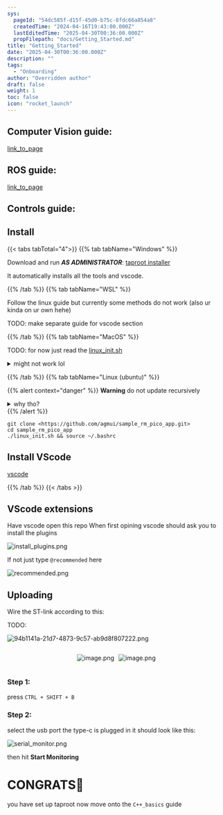 ```yaml
---
sys:
  pageId: "54dc585f-d15f-45d0-b75c-8fdc66a854a8"
  createdTime: "2024-04-16T19:43:00.000Z"
  lastEditedTime: "2025-04-30T00:36:00.000Z"
  propFilepath: "docs/Getting_Started.md"
title: "Getting_Started"
date: "2025-04-30T00:36:00.000Z"
description: ""
tags:
  - "Onboarding"
author: "Overridden author"
draft: false
weight: 1
toc: false
icon: "rocket_launch"
---
```


## Computer Vision guide:

[link_to_page](86d45bc0-388b-4d26-8848-44f255f73d0e)

## ROS guide:

[link_to_page](3c76c1de-ec8f-46d6-8b0a-294005edc2d5)

## Controls guide:

## Install

{{< tabs tabTotal="4">}}
{{% tab tabName="Windows" %}}

Download and run _**AS ADMINISTRATOR**_: [taproot installer](https://github.com/Thornbots/TeachingFreshies/releases/tag/1.0)

It automatically installs all the tools and vscode.

{{% /tab %}}
{{% tab tabName="WSL" %}}

Follow the linux guide but currently some methods do not work (also ur kinda on ur own hehe)

TODO: make separate guide for vscode section

{{% /tab %}}
{{% tab tabName="MacOS" %}}

TODO: for now just read the [linux_init.sh](https://github.com/agmui/sample_rm_pico_app/blob/main/linux_init.sh)

<details>
<summary>might not work lol</summary>

`brew install libusb pkg-config`

Next install: [vscode](https://code.visualstudio.com/Download)

</details>

{{% /tab %}}
{{% tab tabName="Linux (ubuntu)" %}}

{{% alert context="danger" %}}
**Warning** do not update recursively
<details>
<summary>why tho?</summary>
There are some submodules that may go on for a while (like tinyusb) and I highly
recommend you don't need to get them.
If you want to see what submodules I update just look in `linux_init.sh`
</details>
{{% /alert %}}

```shell
git clone <https://github.com/agmui/sample_rm_pico_app.git>
cd sample_rm_pico_app
./linux_init.sh && source ~/.bashrc
```

## Install VScode

[vscode](https://code.visualstudio.com/Download)

{{% /tab %}}
{{< /tabs >}}

## VScode extensions

Have vscode open this repo
When first opining vscode should ask you to install the plugins

![install_plugins.png](https://prod-files-secure.s3.us-west-2.amazonaws.com/d518164a-d88e-44d1-a4ee-3adb3bd8bce0/89bd30f0-1825-4e77-867b-0a41ce370880/install_plugins.png?X-Amz-Algorithm=AWS4-HMAC-SHA256&X-Amz-Content-Sha256=UNSIGNED-PAYLOAD&X-Amz-Credential=ASIAZI2LB4663CNUAK5L%2F20250506%2Fus-west-2%2Fs3%2Faws4_request&X-Amz-Date=20250506T041113Z&X-Amz-Expires=3600&X-Amz-Security-Token=IQoJb3JpZ2luX2VjEJP%2F%2F%2F%2F%2F%2F%2F%2F%2F%2FwEaCXVzLXdlc3QtMiJGMEQCIHlj6WDvFuaBwfcNS%2FbkwG3V%2BgkRmWFpvZSe4prX%2FUVKAiAEm5lvPsqr6RTVg5yAi0h5piV5e1jDGbmkOVBNAtBnQir%2FAwg8EAAaDDYzNzQyMzE4MzgwNSIMbfWINxsX3pVyNceUKtwDn24xvpvolRCj8W0Ln29XVerU8OuLyeq9qtvI7WoKboUJ5dtSs2tud8g1auvEqGSaQ%2BOrRu%2BIuZTrykweO%2B5BxShdeWg3ZHhOX1FbmkJQa0d9QCT%2Blu3xcPajcPTs3IOBIEBmAkwI%2FMGLha3ed8Aw796VvsfVQBfuJuFSxPv6z2JMjHZCX%2Ft%2F8WWWwPCPuZt6soMqh2ogC9ouip3cdtEZ36bCuqG87JHOViNrf8BEYrxAWuasFl0N6mCJxqXBG0mSnUR2G19%2B8QmbeQPxSAfa06iA44%2FmTqCtRD%2ByWTFz5NtnMMPsKh1G9uMjHQ8WvU7KxBssnaQBkzmoSysJhlVLmPWMa3z%2B9ZM%2Byso%2BZfTA82wMEr9DJiBNV8gwWjUL0uI4okpgZf2Zje7VHq8BwDgyxM3%2FK1EmrFKhVF48brBl83RnWht5WXwB6TSuIKlI9dvRZLBH4YPJp3aAJkuD2VhjZ3VGeN3CZG2YngtEkv1yr2tdzHvBwdMWxIeTxbWfwgMypriP%2BAo5JjYfS2AzGttVoxqUtpzKeN%2BJHt63k0zg2V9LDy6QiWyMaP1uDy9avV5WD%2B%2FvQeHv69Dij0abnsQ%2FGa06otFZoEP0GEEi6SyUDwZ0Cx9LX5Q18L6yvVow0f7lwAY6pgHrS5N2ziwSWkFCOW7Lnvc5v0qB7ITrzta5eIZ511y8y7yd08xPQEw8wfjwTr%2BJM60JEdWvnvpw%2FcHvESWMSE3kFGDlKgZ%2B0SREwZwiEkQLNkpbJvsv0Fw5upvYGacXO3Bcb%2FWRxxI1Ut3476Gn%2Fd0CAKv7K7ozn%2FHpD%2FOOyLzC0YrQHNGQuDf0sYLCBYEXevreJLyEUb0bL9QDyNoqsB1gRdGKQYHw&X-Amz-Signature=599075320325e90a4d365b9586e6f9901aac42476a1bf95a565dded8e5f434a6&X-Amz-SignedHeaders=host&x-id=GetObject)

If not just type `@recommended` here  

![recommended.png](https://prod-files-secure.s3.us-west-2.amazonaws.com/d518164a-d88e-44d1-a4ee-3adb3bd8bce0/61e661e9-5d85-4dfc-be0d-8d2097a5e793/recommended.png?X-Amz-Algorithm=AWS4-HMAC-SHA256&X-Amz-Content-Sha256=UNSIGNED-PAYLOAD&X-Amz-Credential=ASIAZI2LB4663CNUAK5L%2F20250506%2Fus-west-2%2Fs3%2Faws4_request&X-Amz-Date=20250506T041113Z&X-Amz-Expires=3600&X-Amz-Security-Token=IQoJb3JpZ2luX2VjEJP%2F%2F%2F%2F%2F%2F%2F%2F%2F%2FwEaCXVzLXdlc3QtMiJGMEQCIHlj6WDvFuaBwfcNS%2FbkwG3V%2BgkRmWFpvZSe4prX%2FUVKAiAEm5lvPsqr6RTVg5yAi0h5piV5e1jDGbmkOVBNAtBnQir%2FAwg8EAAaDDYzNzQyMzE4MzgwNSIMbfWINxsX3pVyNceUKtwDn24xvpvolRCj8W0Ln29XVerU8OuLyeq9qtvI7WoKboUJ5dtSs2tud8g1auvEqGSaQ%2BOrRu%2BIuZTrykweO%2B5BxShdeWg3ZHhOX1FbmkJQa0d9QCT%2Blu3xcPajcPTs3IOBIEBmAkwI%2FMGLha3ed8Aw796VvsfVQBfuJuFSxPv6z2JMjHZCX%2Ft%2F8WWWwPCPuZt6soMqh2ogC9ouip3cdtEZ36bCuqG87JHOViNrf8BEYrxAWuasFl0N6mCJxqXBG0mSnUR2G19%2B8QmbeQPxSAfa06iA44%2FmTqCtRD%2ByWTFz5NtnMMPsKh1G9uMjHQ8WvU7KxBssnaQBkzmoSysJhlVLmPWMa3z%2B9ZM%2Byso%2BZfTA82wMEr9DJiBNV8gwWjUL0uI4okpgZf2Zje7VHq8BwDgyxM3%2FK1EmrFKhVF48brBl83RnWht5WXwB6TSuIKlI9dvRZLBH4YPJp3aAJkuD2VhjZ3VGeN3CZG2YngtEkv1yr2tdzHvBwdMWxIeTxbWfwgMypriP%2BAo5JjYfS2AzGttVoxqUtpzKeN%2BJHt63k0zg2V9LDy6QiWyMaP1uDy9avV5WD%2B%2FvQeHv69Dij0abnsQ%2FGa06otFZoEP0GEEi6SyUDwZ0Cx9LX5Q18L6yvVow0f7lwAY6pgHrS5N2ziwSWkFCOW7Lnvc5v0qB7ITrzta5eIZ511y8y7yd08xPQEw8wfjwTr%2BJM60JEdWvnvpw%2FcHvESWMSE3kFGDlKgZ%2B0SREwZwiEkQLNkpbJvsv0Fw5upvYGacXO3Bcb%2FWRxxI1Ut3476Gn%2Fd0CAKv7K7ozn%2FHpD%2FOOyLzC0YrQHNGQuDf0sYLCBYEXevreJLyEUb0bL9QDyNoqsB1gRdGKQYHw&X-Amz-Signature=46f75052332e96459b66ba0ae9ead80727d0d0753cf060f1392930bb71895546&X-Amz-SignedHeaders=host&x-id=GetObject)

## Uploading

Wire the ST-link according to this:

TODO:

![94b1141a-21d7-4873-9c57-ab9d8f807222.png](https://prod-files-secure.s3.us-west-2.amazonaws.com/d518164a-d88e-44d1-a4ee-3adb3bd8bce0/e5fad17d-ab82-4300-9f4c-505ab4b1202c/94b1141a-21d7-4873-9c57-ab9d8f807222.png?X-Amz-Algorithm=AWS4-HMAC-SHA256&X-Amz-Content-Sha256=UNSIGNED-PAYLOAD&X-Amz-Credential=ASIAZI2LB4663CNUAK5L%2F20250506%2Fus-west-2%2Fs3%2Faws4_request&X-Amz-Date=20250506T041113Z&X-Amz-Expires=3600&X-Amz-Security-Token=IQoJb3JpZ2luX2VjEJP%2F%2F%2F%2F%2F%2F%2F%2F%2F%2FwEaCXVzLXdlc3QtMiJGMEQCIHlj6WDvFuaBwfcNS%2FbkwG3V%2BgkRmWFpvZSe4prX%2FUVKAiAEm5lvPsqr6RTVg5yAi0h5piV5e1jDGbmkOVBNAtBnQir%2FAwg8EAAaDDYzNzQyMzE4MzgwNSIMbfWINxsX3pVyNceUKtwDn24xvpvolRCj8W0Ln29XVerU8OuLyeq9qtvI7WoKboUJ5dtSs2tud8g1auvEqGSaQ%2BOrRu%2BIuZTrykweO%2B5BxShdeWg3ZHhOX1FbmkJQa0d9QCT%2Blu3xcPajcPTs3IOBIEBmAkwI%2FMGLha3ed8Aw796VvsfVQBfuJuFSxPv6z2JMjHZCX%2Ft%2F8WWWwPCPuZt6soMqh2ogC9ouip3cdtEZ36bCuqG87JHOViNrf8BEYrxAWuasFl0N6mCJxqXBG0mSnUR2G19%2B8QmbeQPxSAfa06iA44%2FmTqCtRD%2ByWTFz5NtnMMPsKh1G9uMjHQ8WvU7KxBssnaQBkzmoSysJhlVLmPWMa3z%2B9ZM%2Byso%2BZfTA82wMEr9DJiBNV8gwWjUL0uI4okpgZf2Zje7VHq8BwDgyxM3%2FK1EmrFKhVF48brBl83RnWht5WXwB6TSuIKlI9dvRZLBH4YPJp3aAJkuD2VhjZ3VGeN3CZG2YngtEkv1yr2tdzHvBwdMWxIeTxbWfwgMypriP%2BAo5JjYfS2AzGttVoxqUtpzKeN%2BJHt63k0zg2V9LDy6QiWyMaP1uDy9avV5WD%2B%2FvQeHv69Dij0abnsQ%2FGa06otFZoEP0GEEi6SyUDwZ0Cx9LX5Q18L6yvVow0f7lwAY6pgHrS5N2ziwSWkFCOW7Lnvc5v0qB7ITrzta5eIZ511y8y7yd08xPQEw8wfjwTr%2BJM60JEdWvnvpw%2FcHvESWMSE3kFGDlKgZ%2B0SREwZwiEkQLNkpbJvsv0Fw5upvYGacXO3Bcb%2FWRxxI1Ut3476Gn%2Fd0CAKv7K7ozn%2FHpD%2FOOyLzC0YrQHNGQuDf0sYLCBYEXevreJLyEUb0bL9QDyNoqsB1gRdGKQYHw&X-Amz-Signature=52567e2c8bdbe16ddeb187749287e3d16e97b5544718658f364592d9ca7aa70e&X-Amz-SignedHeaders=host&x-id=GetObject)

<div style="display: flex;flex-direction: row; column-gap:10px; max-width: 630px;justify-content: center;">
<div>

![image.png](https://prod-files-secure.s3.us-west-2.amazonaws.com/d518164a-d88e-44d1-a4ee-3adb3bd8bce0/210ecb78-1116-4d7b-b9b7-2292f66fa2c2/image.png?X-Amz-Algorithm=AWS4-HMAC-SHA256&X-Amz-Content-Sha256=UNSIGNED-PAYLOAD&X-Amz-Credential=ASIAZI2LB4666EYA5HPP%2F20250506%2Fus-west-2%2Fs3%2Faws4_request&X-Amz-Date=20250506T041124Z&X-Amz-Expires=3600&X-Amz-Security-Token=IQoJb3JpZ2luX2VjEJP%2F%2F%2F%2F%2F%2F%2F%2F%2F%2FwEaCXVzLXdlc3QtMiJHMEUCIFBKqhMwTNtnrHaJ7%2B0qRVaDGA%2BKW10T7PXEiLGwnzq5AiEAmiBGdHACFrVuCEaaatVtTQ85yWVhvG3s8X83ZBSpLlEq%2FwMIPBAAGgw2Mzc0MjMxODM4MDUiDOtZe5stZAo9aYV6YSrcA10%2B7L1kbWM1L3DR5zCBxq1Pj2x0jC6NKSQ28nl9ig02eWEpkB5fPccPQytB3D7N%2Fc5L0h%2FMQzo1a%2BhoYkezUo0EMYrmVXsHRdgwiOPo7i2S41qI9%2B46GAQooVLHkBcVLaDrE8rIZA%2F%2FlzcbigkkjScqRWz89pr4y4GgUiCTm4tjfaSpEnUkGau6Rkyvfpf6hyEkgD9tOIB84TPUKZrLWBr59a3BBiGfX9sWrmotVeBlYCQYFlqcP%2B%2BqZ3O%2Bbpr4z89wE8CEwiiN28Vv0QS41yc2JOUIZHpsgXhQp%2BFPi4i%2BIedl0ApNlWArOAbhg4pHu%2BVhPUozeShQ5PpNNlydL%2B7d%2FGHltSb5Ppu0v1VeYLiZqFsy4T8A4baDhHsIoRwohj1zNXOpe56ZGnKOT8HejmvPAIB1Fm9v6UYY%2FcMAB6gcH2HEkMWv8CasQ4Lu6Fqn6fDWGfYWb8jCAUnPpoDD6lvimypwQx1QC8utHGyht%2F0JOvJMyeEMzQ4rxgsvckxx8WTxtfnnMmJqk6pt7%2BeSGByI9kK40jExvctB51fkLZ0E1N%2BXjmx9VaLlqIQI9tUkuzfX3d64I%2BemXcKHnvOyqfMmkaRVY8mprUSFJpsaoTlwf0%2FhdS9zab70SRXXMKj%2B5cAGOqUBQKVRt5VDSU7Lyf7SJ7KXX5C2o7AYkFPz6YkNKgE1kwjZIn8ZHVwPB1DWqoldGDFT%2F5aAfLQdDN%2BVkknfXdUyhX4BJC57wN%2FWxe6LEpkGBxzTpj9kQK6rnk6g%2BnjLhfFV6lx9LCXUKwsiIfHATpHK8VSG0cNNH879j4%2BTgNvEA4BOlDBYNf8MbmNBRlQL8Y6mt9iWGu%2BGpjpOapvVd6DPHHqseQVm&X-Amz-Signature=0acf0591b8a20be9a24a778d91266595ca7d064a763be97bdc925b777a999511&X-Amz-SignedHeaders=host&x-id=GetObject)

</div>
<div>

![image.png](https://prod-files-secure.s3.us-west-2.amazonaws.com/d518164a-d88e-44d1-a4ee-3adb3bd8bce0/33a0fd0f-8ca6-4a86-8e09-26e95ded1fff/image.png?X-Amz-Algorithm=AWS4-HMAC-SHA256&X-Amz-Content-Sha256=UNSIGNED-PAYLOAD&X-Amz-Credential=ASIAZI2LB466X52EEWFT%2F20250506%2Fus-west-2%2Fs3%2Faws4_request&X-Amz-Date=20250506T041124Z&X-Amz-Expires=3600&X-Amz-Security-Token=IQoJb3JpZ2luX2VjEJP%2F%2F%2F%2F%2F%2F%2F%2F%2F%2FwEaCXVzLXdlc3QtMiJGMEQCIAkFFS%2BAIgar69LPVFuRbvGCXo%2FZktvlQh85UPIXHbcSAiArLIUPyYmugk8Rl8rFh7VVYDH7L4E9rUVAXag6jwZ5DSr%2FAwg8EAAaDDYzNzQyMzE4MzgwNSIMXiLTfBEgPXabD1RpKtwDKKht8KFvU9tlvvC3IAfr92XUn6mIO0dQT5njeBUWH0nRq2nBdubXoMu0Nqbyc8JTpx7XsZIe1T7xmC8FQC9%2FsEGosaM%2BWsj4lHqh13M%2Bgfvl8gUU6nT%2F9TG8hLwf2yuXrnq5BfDXAV5Xnm9cBCvS%2BXmP08s0ntUI3egsakXUwJQUqQPZrQF32fL5bxp8fA34prw9TFEqNqh6RYZqdRxPmf%2FOgM1x3ADJPj2c4LrqQ1eDHJZOmgT%2BrnjO5uwVSmiiOIe%2FRAVHQKf9uGxF%2B3UjaioBMUz8h66kxt0dyyI%2F3%2BzNP%2B%2FAjqaw%2F1DIREAEfzBbLEfs%2FOAnsWeUG8JFpndvn5rm%2FRc8CtaUk8zRZZbao35PpOF8WrJ0EAPFxGl1eoy2ZKxrB7Ifl2jc%2FKpsvNTwibLGEevqPaK7ulhW0us%2FAlgXIl%2Bn8Q877K8exFkewtMcs%2B1LoICMQPFhvWdwyMIWdidKvCxOCGXuKvQY6b8C84sJUJzfGbvacz%2B%2BVkeoD7uCBnqPJ8qnppVo1lWRmLLlXHGn38%2F9%2BovTrgf8VHAcGFEB8B4rtommoY7DQOIcNq1jN1%2Fhz3Yg1is12KlXq7B%2BRZiXJh1bUyGaz5QL2Coaq8bjrNaWf65N9gT%2BfT4w%2Ff3lwAY6pgFiPLPeKWG%2F8trx1AjdlNwLlGkxkVEYBAX%2F2ltK4nLIu5KUWP8N6LmcAX9ziXDu53WUvII9agL6wYF2V9WNuVn88vdtWwr1wJ5E1C8zQoa45DxnDrdmU4E0EDhSe%2BnR9Ex0iCVS0aAUCgzJSHeIHCXTP%2F6BdFaOGBLBwa8UZFfixRQrqHx6gu0n3%2Bhovxye7t%2BM0btAr89VmQ2DR%2BWBIBg%2FvRUOQLcG&X-Amz-Signature=3c3a92d90439a091c4e8bda9f223d67af38684d09d11392db3c868a9e19f109e&X-Amz-SignedHeaders=host&x-id=GetObject)

</div>
</div>

### Step 1:

press `CTRL + SHIFT + B`

### Step 2:

select the usb port the type-c is plugged in it should look like this:

![serial_monitor.png](https://prod-files-secure.s3.us-west-2.amazonaws.com/d518164a-d88e-44d1-a4ee-3adb3bd8bce0/f03f4774-05d4-4393-b6a0-d5efb6d315ab/serial_monitor.png?X-Amz-Algorithm=AWS4-HMAC-SHA256&X-Amz-Content-Sha256=UNSIGNED-PAYLOAD&X-Amz-Credential=ASIAZI2LB4663CNUAK5L%2F20250506%2Fus-west-2%2Fs3%2Faws4_request&X-Amz-Date=20250506T041113Z&X-Amz-Expires=3600&X-Amz-Security-Token=IQoJb3JpZ2luX2VjEJP%2F%2F%2F%2F%2F%2F%2F%2F%2F%2FwEaCXVzLXdlc3QtMiJGMEQCIHlj6WDvFuaBwfcNS%2FbkwG3V%2BgkRmWFpvZSe4prX%2FUVKAiAEm5lvPsqr6RTVg5yAi0h5piV5e1jDGbmkOVBNAtBnQir%2FAwg8EAAaDDYzNzQyMzE4MzgwNSIMbfWINxsX3pVyNceUKtwDn24xvpvolRCj8W0Ln29XVerU8OuLyeq9qtvI7WoKboUJ5dtSs2tud8g1auvEqGSaQ%2BOrRu%2BIuZTrykweO%2B5BxShdeWg3ZHhOX1FbmkJQa0d9QCT%2Blu3xcPajcPTs3IOBIEBmAkwI%2FMGLha3ed8Aw796VvsfVQBfuJuFSxPv6z2JMjHZCX%2Ft%2F8WWWwPCPuZt6soMqh2ogC9ouip3cdtEZ36bCuqG87JHOViNrf8BEYrxAWuasFl0N6mCJxqXBG0mSnUR2G19%2B8QmbeQPxSAfa06iA44%2FmTqCtRD%2ByWTFz5NtnMMPsKh1G9uMjHQ8WvU7KxBssnaQBkzmoSysJhlVLmPWMa3z%2B9ZM%2Byso%2BZfTA82wMEr9DJiBNV8gwWjUL0uI4okpgZf2Zje7VHq8BwDgyxM3%2FK1EmrFKhVF48brBl83RnWht5WXwB6TSuIKlI9dvRZLBH4YPJp3aAJkuD2VhjZ3VGeN3CZG2YngtEkv1yr2tdzHvBwdMWxIeTxbWfwgMypriP%2BAo5JjYfS2AzGttVoxqUtpzKeN%2BJHt63k0zg2V9LDy6QiWyMaP1uDy9avV5WD%2B%2FvQeHv69Dij0abnsQ%2FGa06otFZoEP0GEEi6SyUDwZ0Cx9LX5Q18L6yvVow0f7lwAY6pgHrS5N2ziwSWkFCOW7Lnvc5v0qB7ITrzta5eIZ511y8y7yd08xPQEw8wfjwTr%2BJM60JEdWvnvpw%2FcHvESWMSE3kFGDlKgZ%2B0SREwZwiEkQLNkpbJvsv0Fw5upvYGacXO3Bcb%2FWRxxI1Ut3476Gn%2Fd0CAKv7K7ozn%2FHpD%2FOOyLzC0YrQHNGQuDf0sYLCBYEXevreJLyEUb0bL9QDyNoqsB1gRdGKQYHw&X-Amz-Signature=fd51b6b905a0dc13d6a9e1b79547a364720080178731f767d016ab05cfe84dfc&X-Amz-SignedHeaders=host&x-id=GetObject)

then hit **Start Monitoring**

# CONGRATS🎉

you have set up taproot now move onto the `C++_basics` guide
